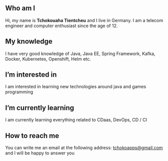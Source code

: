 ## Who am I
Hi, my name is **Tchokouaha Tientcheu** and I live in Germany. I am a telecom engineer and computer enthusiast since the age of 12.

## My knowledge
I have very good knowledge of Java, Java EE, Spring Framework, Kafka, Docker, Kubernetes, Openshift, Helm etc.

## I’m interested in
I am interested in learning new technologies around java and games programming

## I’m currently learning
I am currently learning everything related to CDaas, DevOps, CD / CI

## How to reach me
You can write me an email at the following address: tchokoapps@gmail.com and I will be happy to answer you

<!---
TchokoApps/TchokoApps is a ✨ special ✨ repository because its `README.md` (this file) appears on your GitHub profile.
You can click the Preview link to take a look at your changes.
--->
